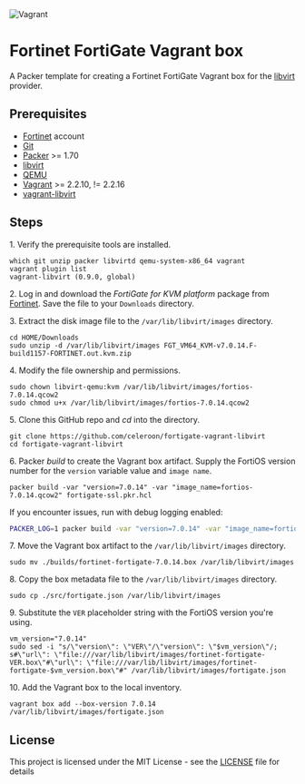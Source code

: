 <img alt="Vagrant" src="https://img.shields.io/badge/vagrant%20-%231563FF.svg?&style=for-the-badge&logo=vagrant&logoColor=white"/>

# Fortinet FortiGate Vagrant box

A Packer template for creating a Fortinet FortiGate Vagrant box for the [libvirt](https://libvirt.org) provider.

## Prerequisites

  * [Fortinet](https://support.fortinet.com) account
  * [Git](https://git-scm.com)
  * [Packer](https://packer.io) >= 1.70
  * [libvirt](https://libvirt.org)
  * [QEMU](https://www.qemu.org)
  * [Vagrant](https://www.vagrantup.com) >= 2.2.10, != 2.2.16
  * [vagrant-libvirt](https://github.com/vagrant-libvirt/vagrant-libvirt)

## Steps

1\. Verify the prerequisite tools are installed.

```
which git unzip packer libvirtd qemu-system-x86_64 vagrant
vagrant plugin list
vagrant-libvirt (0.9.0, global)
```

2\. Log in and download the _FortiGate for KVM platform_ package from [Fortinet](https://docs.fortinet.com/document/fortigate-private-cloud/7.0.14/kvm-administration-guide/706376/about-fortigate-vm-on-kvm). Save the file to your `Downloads` directory.

3\. Extract the disk image file to the `/var/lib/libvirt/images` directory.

```
cd HOME/Downloads
sudo unzip -d /var/lib/libvirt/images FGT_VM64_KVM-v7.0.14.F-build1157-FORTINET.out.kvm.zip
```

4\. Modify the file ownership and permissions.

```
sudo chown libvirt-qemu:kvm /var/lib/libvirt/images/fortios-7.0.14.qcow2
sudo chmod u+x /var/lib/libvirt/images/fortios-7.0.14.qcow2
```

5\. Clone this GitHub repo and _cd_ into the directory.

```
git clone https://github.com/celeroon/fortigate-vagrant-libvirt
cd fortigate-vagrant-libvirt
```

6\. Packer _build_ to create the Vagrant box artifact. Supply the FortiOS version number for the `version` variable value and `image name`.

```
packer build -var "version=7.0.14" -var "image_name=fortios-7.0.14.qcow2" fortigate-ssl.pkr.hcl
```

If you encounter issues, run with debug logging enabled:

```bash
PACKER_LOG=1 packer build -var "version=7.0.14" -var "image_name=fortios-7.0.14.qcow2" fortigate-ssl.pkr.hcl
```

7\. Move the Vagrant box artifact to the `/var/lib/libvirt/images` directory.

```
sudo mv ./builds/fortinet-fortigate-7.0.14.box /var/lib/libvirt/images
```

8\. Copy the box metadata file to the `/var/lib/libvirt/images` directory.

```
sudo cp ./src/fortigate.json /var/lib/libvirt/images
```

9\. Substitute the `VER` placeholder string with the FortiOS version you're using.

```
vm_version="7.0.14"
sudo sed -i "s/\"version\": \"VER\"/\"version\": \"$vm_version\"/; s#\"url\": \"file:///var/lib/libvirt/images/fortinet-fortigate-VER.box\"#\"url\": \"file:///var/lib/libvirt/images/fortinet-fortigate-$vm_version.box\"#" /var/lib/libvirt/images/fortigate.json
```

10\. Add the Vagrant box to the local inventory.

```
vagrant box add --box-version 7.0.14 /var/lib/libvirt/images/fortigate.json
```

## License

This project is licensed under the MIT License - see the [LICENSE](LICENSE) file for details
